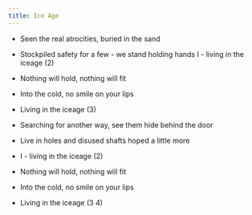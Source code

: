 ```yaml
---
title: Ice Age
---
```


- Seen the real atrocities, buried in the sand
- Stockpiled safety for a few -
we stand holding hands I -
living in the iceage (2)

- Nothing will hold, nothing will fit
- Into the cold, no smile on your lips
- Living in the iceage (3)

- Searching for another way,
see them hide behind the door
- Live in holes and disused shafts
hoped a little more
- I - living in the iceage (2)

- Nothing will hold, nothing will fit
- Into the cold, no smile on your lips
- Living in the iceage (3 4)



